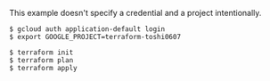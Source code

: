 This example doesn't specify a credential and a project intentionally.

```shell
$ gcloud auth application-default login
$ export GOOGLE_PROJECT=terraform-toshi0607

$ terraform init
$ terraform plan
$ terraform apply
```
